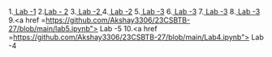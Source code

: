 1.<a href="https://github.com/Akshay3306/23CSBTB-27/blob/main/LAB_1.ipynb"> Lab -1</a>
2.<a href ="https://github.com/Akshay3306/23CSBTB-27/blob/main/LAB2.ipynb">Lab - 2</a>
3.<a href ="https://github.com/Akshay3306/23CSBTB-27/blob/main/BFS.ipynb"> Lab -2 </a>
4.<a href ="https://github.com/Akshay3306/23CSBTB-27/blob/main/Untitled6.ipynb"> Lab -2</a>
5.<a href ="https://github.com/Akshay3306/23CSBTB-27/blob/main/lab3"> Lab -3</a>
6.<a href ="https://github.com/Akshay3306/23CSBTB-27/blob/main/lab3"> Lab -3</a>
7.<a href ="https://github.com/Akshay3306/23CSBTB-27/blob/main/lab3"> Lab -3</a>
8.<a href ="https://github.com/Akshay3306/23CSBTB-27/blob/main/lab3"> Lab -3</a>
9.<a href =https://github.com/Akshay3306/23CSBTB-27/blob/main/lab5.ipynb"> Lab -5</a>
10.<a href =https://github.com/Akshay3306/23CSBTB-27/blob/main/Lab4.ipynb"> Lab -4</a>



